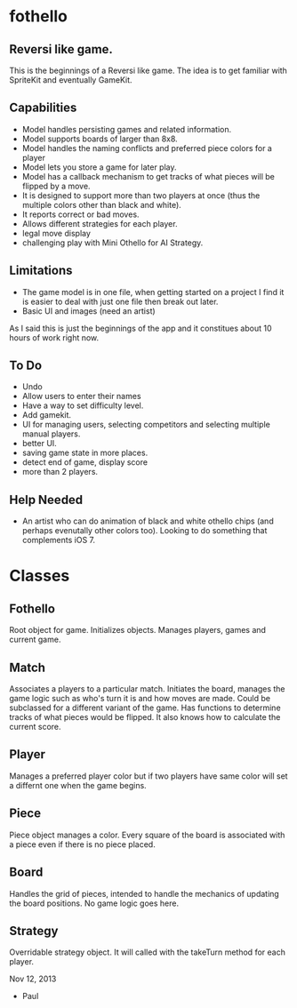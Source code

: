 fothello
========

Reversi like game.
-----------------

This is the beginnings of a Reversi like game. The idea is to get familiar with
SpriteKit and eventually GameKit. 

Capabilities
------------
* Model handles persisting games and related information.
* Model supports boards of larger than 8x8.
* Model handles the naming conflicts and preferred piece colors for a player
* Model lets you store a game for later play.
* Model has a callback mechanism to get tracks of what pieces will be flipped by a move.
* It is designed to support more than two players at once (thus the multiple colors other than black and white). 
* It reports correct or bad moves. 
* Allows different strategies for each player. 
* legal move display
* challenging play with Mini Othello for AI Strategy.

Limitations
-----------
* The game model is in one file, when getting started on a project I find it is easier to deal with just one
  file then break out later.
* Basic UI and images (need an artist)

As I said this is just the beginnings of the app and it constitues about 10 hours of work right now. 

To Do
-----
* Undo
* Allow users to enter their names
* Have a way to set difficulty level. 
* Add gamekit.
* UI for managing users, selecting competitors and selecting multiple manual players. 
* better UI. 
* saving game state in more places. 
* detect end of game, display score
* more than 2 players.

Help Needed
-----------
* An artist who can do animation of black and white othello chips (and perhaps evenutally other colors too). Looking to do something that complements iOS 7. 

Classes
=======

Fothello
--------
Root object for game. Initializes objects. Manages players, games and current game.

Match
----
Associates a players to a particular match. Initiates the board, manages the game logic such as who's turn it
is and how moves are made. Could be subclassed for a different variant of the game. Has functions to determine
tracks of what pieces would be flipped. It also knows how to calculate the current score. 

Player
------
Manages a preferred player color but if two players have same color will set a differnt one when the game
begins.

Piece
-----
Piece object manages a color. Every square of the board is associated with a piece even if there is no piece 
placed. 

Board
-----
Handles the grid of pieces, intended to handle the mechanics of updating the board positions. No game logic
goes here. 

Strategy
--------
Overridable strategy object. It will called with the takeTurn method for each player. 

Nov 12, 2013
- Paul
